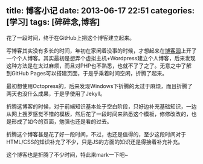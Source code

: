 title: 博客小记
date: 2013-06-17 22:51
categories: [学习]
tags: [碎碎念,博客]
---

花了一段时间，终于在GitHub上把这个博客建立起来。

写博客其实没有多长的时间，年初在家闲着没事的时候，才想起来在[博客园][1]上开了一个个人博客。其实最初是想弄个虚拟主机+Wordpress建立个人博客，后来发现这种方法是在太过麻烦，而且对PHP也不熟悉，也就不了了之了。无意之中了解到GitHub Pages可以搭建页面，于是乎乘着时间空闲，折腾了起来。

最初想使用Octopress的，后来发现Windows下折腾的太过于麻烦，而且折腾了两天也没什么成果，于是乎使用了Jekyll。

折腾这博客的时候，对于前端知识基本处于空白阶段，只好边补充基础知识，一边从网上搜罗感觉不错的模板，然后花了一段时间来熟悉这个模板，修修改改的，也是形成了如今的页面，勉强也还是看的过去。

折腾这个博客甚是花了好一段时间，不过，也还是值得的，至少这段时间对于HTML/CSS的知识补充了不少，只是JS的方面的知识还是得接着补充补充。

这个博客也是折腾了不少时间，特此来mark一下吧~


[1]:http://www.cnblogs.com/panpei/